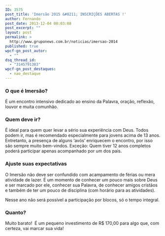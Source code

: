 ```yaml
---
ID: 3575
post_title: 'Imersão 2015 &#8211; INSCRIÇÕES ABERTAS !'
author: Fernando
post_date: 2013-12-04 00:03:08
post_excerpt: ""
layout: post
permalink: >
  http://www.gruponews.com.br/noticias/imersao-2014
published: true
wpcf-gn_post_autor:
  - ""
dsq_thread_id:
  - "3145791383"
wpcf-gn_post_destaques:
  - nao_destaque
---
```

<h3>O que é Imersão?</h3>
É um encontro intensivo dedicado ao ensino da Palavra, oração, reflexão, louvor e muita comunhão.
<h3>Quem deve ir?</h3>
É ideal para quem quer levar a sério sua experiência com Deus. Todos podem ir, mas é recomendado especialmente para jovens acima de 13 anos. Entretanto, a presença de alguns ‘avós’ enriquecem o encontro, por isso são sempre muito bem-vindos. Exceção: Quem tiver 12 anos completos poderá participar apenas acompanhado por um dos pais.
<h3>Ajuste suas expectativas</h3>
O Imersão não deve ser confundido com acampamento de férias ou mera atividade de lazer. É um momento de conhecer um pouco mais sobre Deus e ser marcado por ele, conhecer sua Palavra, de conhecer amigos cristãos e também de ter um pouco de disciplina (com horário para as atividades).

Nesse ano não será possível a participação por blocos, só o tempo integral.
<h3>Quanto?</h3>
Muito barato!  É um pequeno investimento de R$ 170,00 para algo que, com certeza, vai marcar sua vida!